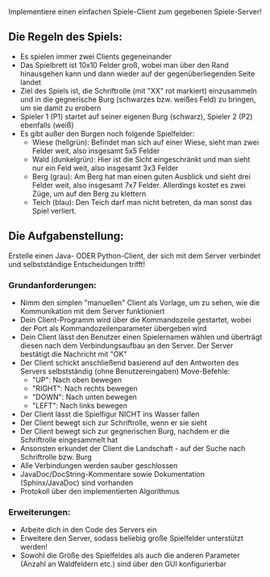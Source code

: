 Implementiere einen einfachen Spiele-Client zum gegebenen Spiele-Server!

## Die Regeln des Spiels:
* Es spielen immer zwei Clients gegeneinander
* Das Spielbrett ist 10x10 Felder groß, wobei man über den Rand hinausgehen kann und dann wieder auf der gegenüberliegenden Seite landet
* Ziel des Spiels ist, die Schriftrolle (mit "XX" rot markiert) einzusammeln und in die gegnerische Burg (schwarzes bzw. weißes Feld) zu bringen, um sie damit zu erobern
* Spieler 1 (P1) startet auf seiner eigenen Burg (schwarz), Spieler 2 (P2) ebenfalls (weiß)
* Es gibt außer den Burgen noch folgende Spielfelder:
    * Wiese (hellgrün): Befindet man sich auf einer Wiese, sieht man zwei Felder weit, also insgesamt 5x5 Felder
    * Wald (dunkelgrün): Hier ist die Sicht eingeschränkt und man sieht nur ein Feld weit, also insgesamt 3x3 Felder
    * Berg (grau): Am Berg hat man einen guten Ausblick und sieht drei Felder weit, also insgesamt 7x7 Felder. Allerdings kostet es zwei Züge, um auf den Berg zu klettern
    * Teich (blau): Den Teich darf man nicht betreten, da man sonst das Spiel verliert.

## Die Aufgabenstellung:
Erstelle einen Java- ODER Python-Client, der sich mit dem Server verbindet und selbstständige Entscheidungen trifft!

### Grundanforderungen:
* Nimm den simplen "manuellen" Client als Vorlage, um zu sehen, wie die Kommunikation mit dem Server funktioniert
* Dein Client-Programm wird über die Kommandozeile gestartet, wobei der Port als Kommandozeilenparameter übergeben wird
* Dein Client lässt den Benutzer einen Spielernamen wählen und überträgt diesen nach dem Verbindungsaufbau an den Server. Der Server bestätigt die Nachricht mit "OK"
* Der Client schickt anschließend basierend auf den Antworten des Servers selbstständig (ohne Benutzereingaben) Move-Befehle:
    * "UP": Nach oben bewegen
    * "RIGHT": Nach rechts bewegen
    * "DOWN": Nach unten bewegen
    * "LEFT": Nach links bewegen
* Der Client lässt die Spielfigur NICHT ins Wasser fallen
* Der Client bewegt sich zur Schriftrolle, wenn er sie sieht
* Der Client bewegt sich zur gegnerischen Burg, nachdem er die Schriftrolle eingesammelt hat
* Ansonsten erkundet der Client die Landschaft - auf der Suche nach Schriftrolle bzw. Burg
* Alle Verbindungen werden sauber geschlossen
* JavaDoc/DocString-Kommentare sowie Dokumentation (Sphinx/JavaDoc) sind vorhanden
* Protokoll über den implementierten Algorithmus

### Erweiterungen:
* Arbeite dich in den Code des Servers ein
* Erweitere den Server, sodass beliebig große Spielfelder unterstützt werden!
* Sowohl die Größe des Spielfeldes als auch die anderen Parameter (Anzahl an Waldfeldern etc.) sind über den GUI konfigurierbar

